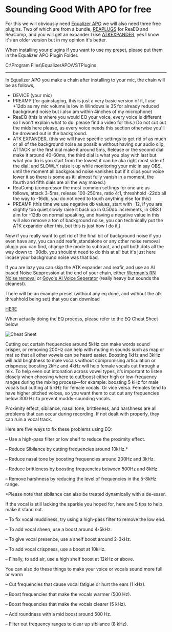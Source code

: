 # Sounding Good With APO for free

For this we will obviously need [Equalizer APO](https://sourceforge.net/projects/equalizerapo/) we will also need three free plugins. Two of which are from a bundle, [REAPLUGS](https://www.reaper.fm/reaplugs/) for ReaEQ and ReaComp, and you will get an expander I use [ATKEXPANDER](https://www.kvraudio.com/product/atkexpander-by-matthieu-brucher), yes I know it's an older version but in my opinion it's better.

When installing your plugins if you want to use my preset, please put them in the Equalizer APO Plugin Folder. 

C:\Program Files\EqualizerAPO\VSTPlugins

-------------------------

In Equalizer APO you make a chain after installing to your mic, the chain will be as follows,

- DEVICE (your mic)
- PREAMP (for gainstaging, this is just a very basic version of it, I use +12db as my mic volume is low in Windows ie 35 for already reduced background noise but i also am within 4inches of my microphone)
- ReaEQ (this is where you would EQ your voice, every voice is different so I won't explain what to do. please find a video for this.) Do not cut out the mids here please, as every voice needs this section otherwise you'll be drowned out in the background. 
- ATK EXPANDER, (this we will have specific settings to get rid of as much or all of the background noise as possible without having our audio clip, ATTACK or the first dial make it around 5ms, Release or the second dial make it around 40-60ms, the third dial is what you play with last but what you do is you start from the lowest it can be aka right most side of the dial, and SLOWLY raise it up while monitoring your mic in say OBS, until the moment all background noise vanishes but if it clips your voice lower it so there is some as itll almost fully vanish in a moment, the fourth and fifth dials are all the way maxed.)
- ReaComp (compressor the most common settings for one are as follows, attack 3-5ms, release 100-250ms, ratio 4:1, threshhold -22db all the way to -16db, you do not need to touch anything else for this)
- PREAMP (this time we use negative db values, start with -12, if you are slightly too quiet slowly raise it back up in 0.50db increments, in OBS I aim for -12db on normal speaking, and having a negative value in this will also remove a ton of background noise, you can technically put the ATK expander after this, but this is just how I do it.)

Now if you really want to get rid of the final bit of background noise if you even have any, you can add reafir_standalone or any other noise removal plugin you can find, change the mode to subtract, and pull both dots all the way down to -90db. you shouldnt need to do this at all but it's just here incase your background noise was that bad.

If you are lazy you can skip the ATK expander and reafir, and use an AI based Noise Suppression at the end of your chain, either [Werman's RN Noise removal](https://github.com/werman/noise-suppression-for-voice) or [Goyo's AI Voice Seperator](https://goyo.app/) (really heavy but sounds the cleanest).

There will be an example preset (without any eq done, and without the atk threshhold being set) that you can download 

[HERE](https://github.com/YunaOneeChan/Sounding-Good-With-APO/blob/main/config.txt)

When actually doing the EQ process, please refer to the EQ Cheat Sheet below

![Cheat Sheet](https://github.com/YunaOneeChan/Sounding-Good-With-APO/blob/main/EQ%20Cheat%20Sheet.png)

Cutting out certain frequencies around 5kHz can make words sound crisper, or removing 200Hz can help with muting m sounds such as map or mat so that all other vowels can be heard easier. Boosting 1kHz and 3kHz will add brightness to male vocals without compromising articulation or crispness; boosting 2kHz and 4kHz will help female vocals cut through a mix. To help even out intonation across vowel types, it’s important to listen closely when choosing where to cut/boost either high or low-frequency ranges during the mixing process—for example: boosting 5 kHz for male vocals but cutting at 5 kHz for female vocals. Or vice versa. Females tend to have higher pitched voices, so you want them to cut out any frequencies below 300 Hz to prevent muddy-sounding vocals. 

Proximity effect, sibilance, nasal tone, brittleness, and harshness are all problems that can occur during recording. If not dealt with properly, they can ruin a vocal track. 

Here are five ways to fix these problems using EQ: 

– Use a high-pass filter or low shelf to reduce the proximity effect. 

– Reduce Sibilance by cutting frequencies around 10kHz.*

– Reduce nasal tone by boosting frequencies around 200Hz and 3kHz. 

– Reduce brittleness by boosting frequencies between 500Hz and 8kHz. 

– Remove harshness by reducing the level of frequencies in the 5-8kHz range.

*Please note that sibilance can also be treated dynamically with a de-esser.


If the vocal is still lacking the sparkle you hoped for, here are 5 tips to help make it stand out.

– To fix vocal muddiness, try using a high-pass filter to remove the low end. 

– To add vocal sheen, use a boost around 4-5kHz. 

– To give vocal presence, use a shelf boost around 2-3kHz. 

– To add vocal crispness, use a boost at 10kHz. 

– Finally, to add air, use a high shelf boost at 12kHz or above.

You can also do these things to make your voice or vocals sound more full or warm

– Cut frequencies that cause vocal fatigue or hurt the ears (1 kHz).

– Boost frequencies that make the vocals warmer (500 Hz).

– Boost frequencies that make the vocals clearer (5 kHz).

– Add roundness with a mid boost around 500 Hz.

– Filter out frequency ranges to clear up sibilance (8 kHz).
